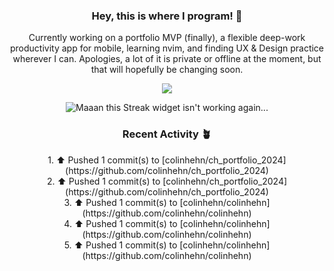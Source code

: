 <h3 align=center>Hey, this is where I program! 🐛</h3>
<p align=center>Currently working on a portfolio MVP (finally), a flexible deep-work productivity app for mobile, learning nvim, and finding UX & Design practice wherever I can. Apologies, a lot of it is private or offline at the moment, but that will hopefully be changing soon.</p>
<p align=center><img src="https://komarev.com/ghpvc/?username=colinhehn" /></p>

<p align=center><img src="https://github-readme-streak-stats.herokuapp.com/?user=colinhehn&theme=ambient_gradient&hide_border=false" alt="Maaan this Streak widget isn't working again..."/></p>

<h3 align=center>Recent Activity 🪴</h3>
<p align=center>
  <!--RECENT_ACTIVITY:start-->
1. ⬆️ Pushed 1 commit(s) to [colinhehn/ch_portfolio_2024](https://github.com/colinhehn/ch_portfolio_2024)<br>
2. ⬆️ Pushed 1 commit(s) to [colinhehn/ch_portfolio_2024](https://github.com/colinhehn/ch_portfolio_2024)<br>
3. ⬆️ Pushed 1 commit(s) to [colinhehn/colinhehn](https://github.com/colinhehn/colinhehn)<br>
4. ⬆️ Pushed 1 commit(s) to [colinhehn/colinhehn](https://github.com/colinhehn/colinhehn)<br>
5. ⬆️ Pushed 1 commit(s) to [colinhehn/colinhehn](https://github.com/colinhehn/colinhehn)<br>
<!--RECENT_ACTIVITY:end-->
</p>

